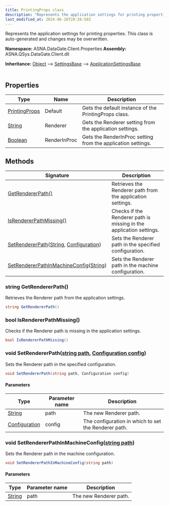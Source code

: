 ```yaml
---
title: PrintingProps class
description: "Represents the application settings for printing properties. This class is auto-generated and changes may be overwritten. "
last_modified_at: 2024-06-26T20:26:58Z
---
```


Represents the application settings for printing properties.
This class is auto-generated and changes may be overwritten.

**Namespace:** ASNA.DataGate.Client.Properties
**Assembly:** ASNA.QSys.DataGate.Client.dll

**Inheritance:** [Object](https://docs.microsoft.com/en-us/dotnet/api/system.object) --> [SettingsBase](https://learn.microsoft.com/en-us/dotnet/api/system.configuration.settingsbase?view=net-8.0) --> [ApplicationSettingsBase](https://learn.microsoft.com/en-us/dotnet/api/system.configuration.applicationsettingsbase?view=net-8.0)
<br>
<br>

## Properties

| Type | Name | Description
| --- | --- | --- 
| [PrintingProps](/reference/datagate/datagate-client/printing-props.html) | Default | Gets the default instance of the PrintingProps class. |
| [String](https://learn.microsoft.com/en-us/dotnet/api/system.string?view=net-8.0) | Renderer | Gets the Renderer setting from the application settings. |
| [Boolean](https://docs.microsoft.com/en-us/dotnet/api/system.boolean) | RenderInProc | Gets the RenderInProc setting from the application settings. |

## Methods

| Signature | Description |
| --- | --- |
| [GetRendererPath()](#string-getrendererpath) | Retrieves the Renderer path from the application settings.
| [IsRendererPathMissing()](#bool-isrendererpathmissing) | Checks if the Renderer path is missing in the application settings.
| [SetRendererPath](#void-setrendererpathstring-path-configuration-config)([String](https://docs.microsoft.com/en-us/dotnet/api/system.string), [Configuration](https://learn.microsoft.com/en-us/dotnet/api/system.configuration.configuration?view=net-8.0)) | Sets the Renderer path in the specified configuration.
| [SetRendererPathInMachineConfig](#void-setrendererpathinmachineconfigstring-path)([String](https://docs.microsoft.com/en-us/dotnet/api/system.string)) | Sets the Renderer path in the machine configuration.

### string GetRendererPath()

Retrieves the Renderer path from the application settings.

```cs
string GetRendererPath()
```

### bool IsRendererPathMissing()

Checks if the Renderer path is missing in the application settings.

```cs
bool IsRendererPathMissing()
```

### void SetRendererPath([string path](https://learn.microsoft.com/en-us/dotnet/api/system.string?view=net-8.0), [Configuration config](https://learn.microsoft.com/en-us/dotnet/api/system.configuration.configuration?view=net-8.0))

Sets the Renderer path in the specified configuration.

```cs
void SetRendererPath(string path, Configuration config)
```

#### Parameters

| Type | Parameter name | Description
| --- | --- | ---
| [String](https://docs.microsoft.com/en-us/dotnet/api/system.string) | path | The new Renderer path.
| [Configuration](https://learn.microsoft.com/en-us/dotnet/api/system.configuration.configuration?view=net-8.0) | config | The configuration in which to set the Renderer path.

### void SetRendererPathInMachineConfig([string path](https://learn.microsoft.com/en-us/dotnet/api/system.string?view=net-8.0))

Sets the Renderer path in the machine configuration.

```cs
void SetRendererPathInMachineConfig(string path)
```

#### Parameters

| Type | Parameter name | Description
| --- | --- | ---
| [String](https://docs.microsoft.com/en-us/dotnet/api/system.string) | path | The new Renderer path.

